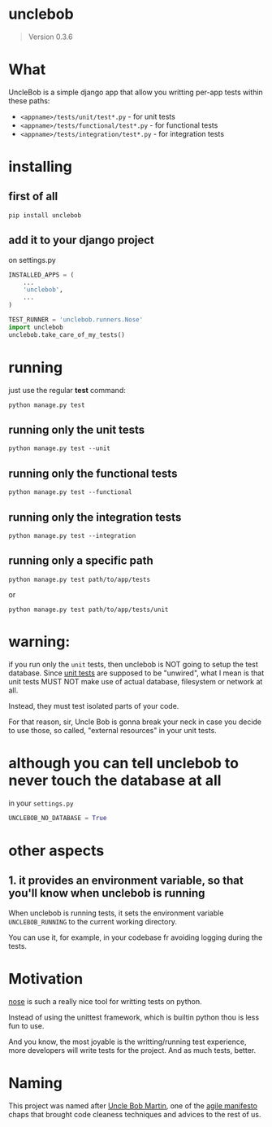 # unclebob
> Version 0.3.6

# What

UncleBob is a simple django app that allow you writting per-app tests within these paths:

* `<appname>/tests/unit/test*.py` - for unit tests
* `<appname>/tests/functional/test*.py` - for functional tests
* `<appname>/tests/integration/test*.py` - for integration tests

# installing

## first of all

    pip install unclebob

## add it to your django project

on settings.py

```python
INSTALLED_APPS = (
    ...
    'unclebob',
    ...
)

TEST_RUNNER = 'unclebob.runners.Nose'
import unclebob
unclebob.take_care_of_my_tests()
```

# running

just use the regular **test** command:

    python manage.py test

## running only the unit tests

    python manage.py test --unit

## running only the functional tests

    python manage.py test --functional

## running only the integration tests

    python manage.py test --integration


## running only a specific path

    python manage.py test path/to/app/tests

or

    python manage.py test path/to/app/tests/unit

# warning:

if you run only the `unit` tests, then unclebob is NOT going to setup
the test database. Since
[unit tests](http://en.wikipedia.org/wiki/Unit_testing) are supposed
to be "unwired", what I mean is that unit tests MUST NOT make use of
actual database, filesystem or network at all.

Instead, they must test isolated parts of your code.

For that reason, sir, Uncle Bob is gonna break your neck in case you
decide to use those, so called, "external resources" in your unit
tests.

# although you can tell unclebob to never touch the database at all

in your `settings.py`

```python
UNCLEBOB_NO_DATABASE = True
```

# other aspects

## 1. it provides an environment variable, so that you'll know when unclebob is running

When unclebob is running tests, it sets the environment variable
 `UNCLEBOB_RUNNING` to the current working directory.

You can use it, for example, in your codebase fr avoiding logging
during the tests.

# Motivation

[nose](http://code.google.com/p/python-nose/) is such a really nice
tool for writting tests on python.

Instead of using the unittest framework, which is builtin python thou
is less fun to use.

And you know, the most joyable is the writting/running test
experience, more developers will write tests for the project. And as
much tests, better.

# Naming

This project was named after [Uncle Bob Martin](http://en.wikipedia.org/wiki/Robert_Cecil_Martin),
one of the [agile manifesto](http://agilemanifesto.org/) chaps that
brought code cleaness techniques and advices to the rest of us.
